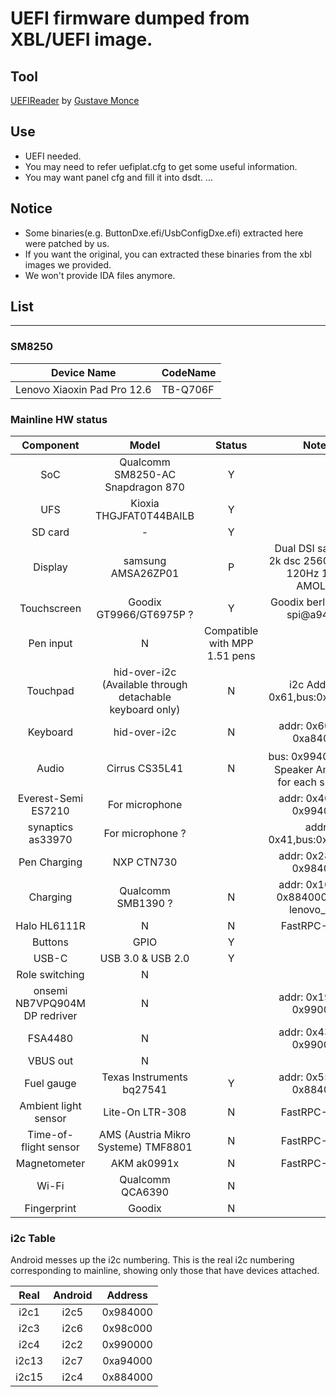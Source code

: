 # UEFI firmware dumped from XBL/UEFI image.



## Tool



[UEFIReader](https://github.com/WOA-Project/UEFIReader) by [Gustave Monce](https://github.com/gus33000)

## Use



- UEFI needed.
- You may need to refer uefiplat.cfg to get some useful information.
- You may want panel cfg and fill it into dsdt. ...

## Notice



- Some binaries(e.g. ButtonDxe.efi/UsbConfigDxe.efi) extracted here were patched by us.
- If you want the original, you can extracted these binaries from the xbl images we provided.
- We won't provide IDA files anymore.

## List



------

### SM8250



| Device Name                 | CodeName |
| --------------------------- | -------- |
| Lenovo Xiaoxin Pad Pro 12.6 | TB-Q706F |

### Mainline HW status

|           Component           |                           Model                           |            Status             |                         Notes                          |
| :---------------------------: | :-------------------------------------------------------: | :---------------------------: | :----------------------------------------------------: |
|              SoC              |             Qualcomm SM8250-AC Snapdragon 870             |               Y               |                                                        |
|              UFS              |                  Kioxia THGJFAT0T44BAILB                  |               Y               |                                                        |
|            SD card            |                             -                             |               Y               |                                                        |
|            Display            |                    samsung AMSA26ZP01                     |               P               | Dual DSI samsung 2k dsc 2560 x 1600 120Hz 12.6" AMOLED |
|          Touchscreen          |                  Goodix GT9966/GT6975P ?                  |               Y               |            Goodix berlin series spi@a94000             |
|           Pen input           |                             N                             | Compatible with MPP 1.51 pens |                                                        |
|           Touchpad            | hid-over-i2c (Available through detachable keyboard only) |               N               |             i2c Address 0x61,bus:0x98c000              |
|           Keyboard            |                       hid-over-i2c                        |               N               |               addr: 0x60, bus: 0xa84000                |
|             Audio             |                      Cirrus CS35L41                       |               N               |  bus: 0x994000， 4x Speaker Amp, one for each speaker  |
|      Everest-Semi ES7210      |                      For microphone                       |                               |               addr: 0x40, bus: 0x994000                |
|       synaptics as33970       |                     For microphone ?                      |                               |                addr: 0x41,bus:0x994000                 |
|         Pen Charging          |                        NXP CTN730                         |                               |               addr: 0x28, bus: 0x984000                |
|           Charging            |                    Qualcomm SMB1390 ?                     |               N               |     addr: 0x10, bus: 0x884000 Driver lenovo_jeita      |
|         Halo HL6111R          |                             N                             |               N               |                      FastRPC-SDSP                      |
|            Buttons            |                           GPIO                            |               Y               |                                                        |
|             USB-C             |                     USB 3.0 & USB 2.0                     |               Y               |                                                        |
|        Role switching         |                             N                             |                               |                                                        |
| onsemi NB7VPQ904M DP redriver |                             N                             |                               |               addr: 0x19, bus: 0x990000                |
|            FSA4480            |                             N                             |                               |               addr: 0x43, bus: 0x990000                |
|           VBUS out            |                             N                             |                               |                                                        |
|          Fuel gauge           |                 Texas Instruments bq27541                 |               Y               |               addr: 0x55, bus: 0x884000                |
|     Ambient light sensor      |                      Lite-On LTR-308                      |               N               |                      FastRPC-SDSP                      |
|     Time-of-flight sensor     |            AMS (Austria Mikro Systeme) TMF8801            |               N               |                      FastRPC-SDSP                      |
|         Magnetometer          |                        AKM ak0991x                        |               N               |                      FastRPC-SDSP                      |
|             Wi-Fi             |                     Qualcomm QCA6390                      |               N               |                                                        |
|          Fingerprint          |                          Goodix                           |               N               |                                                        |



### i2c Table

Android messes up the i2c numbering. This is the real i2c numbering corresponding to mainline, showing only those that have devices attached.

| Real  | Android | Address  |
| :---: | :-----: | :------: |
| i2c1  |  i2c5   | 0x984000 |
| i2c3  |  i2c6   | 0x98c000 |
| i2c4  |  i2c2   | 0x990000 |
| i2c13 |  i2c7   | 0xa94000 |
| i2c15 |  i2c4   | 0x884000 |



